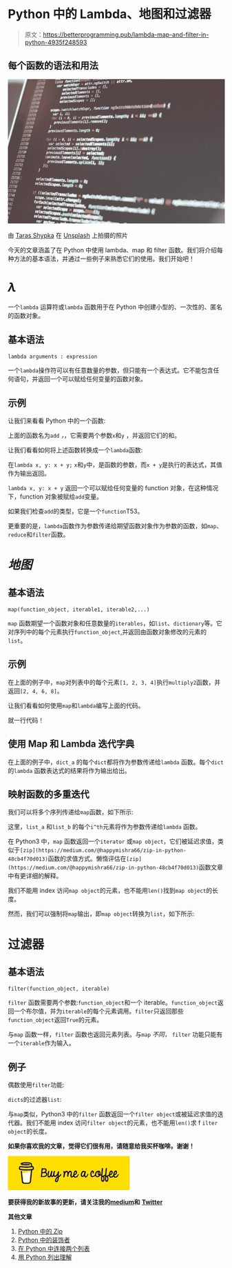 # Python 中的 Lambda、地图和过滤器

> 原文：<https://betterprogramming.pub/lambda-map-and-filter-in-python-4935f248593>

## 每个函数的语法和用法

![](img/4396202bc16e22e0ead636de26df3742.png)

由 [Taras Shypka](https://unsplash.com/@bugsster?utm_source=unsplash&utm_medium=referral&utm_content=creditCopyText) 在 [Unsplash](https://unsplash.com/search/photos/function?utm_source=unsplash&utm_medium=referral&utm_content=creditCopyText) 上拍摄的照片

今天的文章涵盖了在 Python 中使用 lambda、map 和 filter 函数。我们将介绍每种方法的基本语法，并通过一些例子来熟悉它们的使用。我们开始吧！

# ***λ***

一个`lambda` 运算符或`lambda` 函数用于在 Python 中创建小型的、一次性的、匿名的函数对象。

## **基本语法**

```
lambda arguments : expression
```

一个`lambda`操作符可以有任意数量的参数，但只能有一个表达式。它不能包含任何语句，并返回一个可以赋给任何变量的函数对象。

## **示例**

让我们来看看 Python 中的一个函数:

上面的函数名为`add` *，*，它需要两个参数`x`和`y` ，并返回它们的和。

让我们看看如何将上述函数转换成一个`lambda`函数:

在`lambda x, y: x + y;` `x`和`y`中，是函数的参数，而`x + y`是执行的表达式，其值作为输出返回。

`lambda x, y: x + y` 返回一个可以赋给任何变量的 function 对象，在这种情况下，function 对象被赋给`add`变量。

如果我们检查`add`的类型，它是一个`function`T53。

更重要的是，`lambda`函数作为参数传递给期望函数对象作为参数的函数，如`map`、`reduce`和`filter`函数。

# ***地图***

## **基本语法**

```
map(function_object, iterable1, iterable2,...)
```

`map` 函数期望一个函数对象和任意数量的`iterables`，如`list`、`dictionary`等。它对序列中的每个元素执行`function_object`,并返回由函数对象修改的元素的`list`。

## **示例**

在上面的例子中，`map`对列表中的每个元素`[1, 2, 3, 4]`执行`multiply2`函数，并返回`[2, 4, 6, 8]`。

让我们看看如何使用`map`和`lambda`编写上面的代码。

就一行代码！

## **使用 Map 和 Lambda 迭代字典**

在上面的例子中，`dict_a` 的每个`dict`都将作为参数传递给`lambda` 函数。每个`dict`的`lambda` 函数表达式的结果将作为输出给出。

## **映射函数的多重迭代**

我们可以将多个序列传递给`map`函数，如下所示:

这里，`list_a` 和`list_b` 的每个`i^th`元素将作为参数传递给`lambda` 函数。

在 Python3 中，`map` 函数返回一个`iterator` 或`map object`，它们被延迟求值，类似于`[zip](https://medium.com/@happymishra66/zip-in-python-48cb4f70d013)`函数的求值方式。懒惰评估在`[zip](https://medium.com/@happymishra66/zip-in-python-48cb4f70d013)`函数文章中有更详细的解释。

我们不能用 index 访问`map object`的元素，也不能用`len()`找到`map object`的长度。

然而，我们可以强制将`map`输出，即`map object`转换为`list`，如下所示:

# **过滤器**

## **基本语法**

```
filter(function_object, iterable)
```

`filter` 函数需要两个参数:`function_object`和一个 iterable。`function_object`返回一个布尔值，并为`iterable`的每个元素调用。`filter`只返回那些`function_object`返回`True`的元素。

与`map` 函数一样，`filter` 函数也返回元素列表。与`map` *不同，* `filter` 功能只能有一个`iterable`作为输入。

## 例子

偶数使用`filter`功能:

`dicts`的过滤器`list`:

与`map`类似，Python3 中的`filter` 函数返回一个`filter object`或被延迟求值的迭代器。我们不能用 index 访问`filter object`的元素，也不能用`len()`求 f `ilter object`的长度。

**如果你喜欢我的文章，觉得它们很有用，请随意给我买杯咖啡。谢谢！**

[![](img/637b13257747e3091732494f68bbc5b4.png)](https://www.buymeacoffee.com/rupeshmishra)

**要获得我的新故事的更新，请关注我的**[**medium**](https://medium.com/@happymishra66)**和** [**Twitter**](https://twitter.com/happyrupesh123)

**其他文章**

1.  [Python 中的 Zip](https://medium.com/@happymishra66/zip-in-python-48cb4f70d013)
2.  [Python 中的装饰者](https://medium.com/@happymishra66/decorators-in-python-8fd0dce93c08)
3.  [在 Python 中连接两个列表](https://medium.com/@happymishra66/concatenating-two-lists-in-python-3cf9051da17f)
4.  [用 Python 列出理解](https://medium.com/@happymishra66/list-comprehension-in-python-8895a785550b)